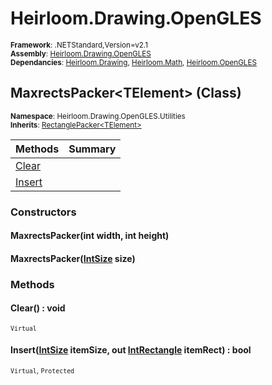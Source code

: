 # Heirloom.Drawing.OpenGLES

<small>**Framework**: .NETStandard,Version=v2.1</small>  
<small>**Assembly**: [Heirloom.Drawing.OpenGLES](../heirloom.drawing.opengles/heirloom.drawing.opengles.md)</small>  
<small>**Dependancies**: [Heirloom.Drawing](../Heirloom.Drawing/Heirloom.Drawing.md), [Heirloom.Math](../Heirloom.Math/Heirloom.Math.md), [Heirloom.OpenGLES](../Heirloom.OpenGLES/Heirloom.OpenGLES.md)</small>  

## MaxrectsPacker\<TElement> (Class)
<small>**Namespace**: Heirloom.Drawing.OpenGLES.Utilities</sub></small>  
<small>**Inherits**: [RectanglePacker\<TElement>](heirloom.drawing.opengles.utilities.rectanglepacker[telement].md)</small>  

| Methods | Summary |
|---------|---------|
| [Clear](#CLE4538C554) |  |
| [Insert](#INSDF3A0F1) |  |

### Constructors

#### MaxrectsPacker(int width, int height)

#### MaxrectsPacker([IntSize](../heirloom.math/heirloom.math.intsize.md) size)

### Methods

#### <a name="CLE4538C554"></a>Clear() : void

<small>`Virtual`</small>

#### <a name="INSDF3A0F1"></a>Insert([IntSize](../heirloom.math/heirloom.math.intsize.md) itemSize, out [IntRectangle](../heirloom.math/heirloom.math.intrectangle.md) itemRect) : bool

<small>`Virtual`, `Protected`</small>


